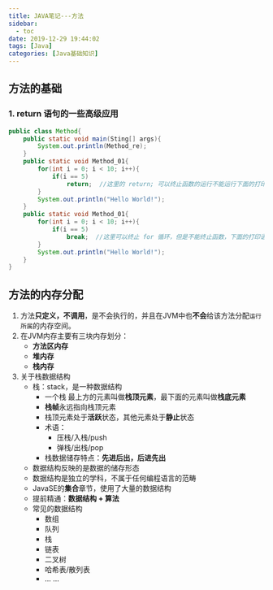 ```yaml
---
title: JAVA笔记---方法
sidebar:
  - toc
date: 2019-12-29 19:44:02
tags: [Java]
categories: [Java基础知识]
---
```


## 方法的基础

### **1. return 语句的一些高级应用**

```java
public class Method{
    public static void main(Sting[] args){
        System.out.println(Method_re);
    }
    public static void Method_01{
        for(int i = 0; i < 10; i++){
            if(i == 5)
                return;  //这里的 return; 可以终止函数的运行不能运行下面的打印语句
        }
        System.out.println("Hello World!");
    }
    public static void Method_01{
        for(int i = 0; i < 10; i++){
            if(i == 5)
                break;  //这里可以终止 for 循环，但是不能终止函数，下面的打印语句依然会执行
        }
        System.out.println("Hello World!");
    }
}
```

## 方法的内存分配

1. 方法**只定义，不调用**，是不会执行的，并且在JVM中也**不会**给该方法分配`运行所属`的内存空间。
2. 在JVM内存主要有三块内存划分：
    * **方法区内存**
    * **堆内存**
    * **栈内存**
3. 关于栈数据结构
    * 栈：stack，是一种数据结构
      * 一个栈 最上方的元素叫做**栈顶元素**，最下面的元素叫做**栈底元素**
      * **栈帧**永远指向栈顶元素
      * 栈顶元素处于**活跃**状态，其他元素处于**静止**状态
      * 术语：
        * 压栈/入栈/push
        * 弹栈/出栈/pop
      * 栈数据储存特点：**先进后出，后进先出**
    * 数据结构反映的是数据的储存形态
    * 数据结构是独立的学科，不属于任何编程语言的范畴
    * JavaSE的**集合**章节，使用了大量的数据结构
    * 提前精通：**数据结构 + 算法**
    * 常见的数据结构
      * 数组
      * 队列
      * 栈
      * 链表
      * 二叉树
      * 哈希表/散列表
      * ... ...

